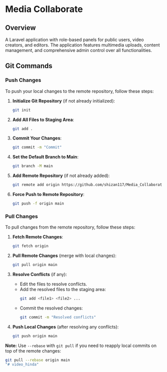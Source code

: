 # Media Collaborate

## Overview

A Laravel application with role-based panels for public users, video creators, and editors. The application features multimedia uploads, content management, and comprehensive admin control over all functionalities.

## Git Commands

### Push Changes

To push your local changes to the remote repository, follow these steps:

1. **Initialize Git Repository** (if not already initialized):
    ```bash
    git init
    ```

2. **Add All Files to Staging Area**:
    ```bash
    git add .
    ```

3. **Commit Your Changes**:
    ```bash
    git commit -m "Commit"
    ```

4. **Set the Default Branch to Main**:
    ```bash
    git branch -M main
    ```

5. **Add Remote Repository** (if not already added):
    ```bash
    git remote add origin https://github.com/shizan117/Media_Collaborate.git
    ```

6. **Force Push to Remote Repository**:
    ```bash
    git push -f origin main
    ```

### Pull Changes

To pull changes from the remote repository, follow these steps:

1. **Fetch Remote Changes**:
    ```bash
    git fetch origin
    ```

2. **Pull Remote Changes** (merge with local changes):
    ```bash
    git pull origin main
    ```

3. **Resolve Conflicts** (if any):
    - Edit the files to resolve conflicts.
    - Add the resolved files to the staging area:
        ```bash
        git add <file1> <file2> ...
        ```
    - Commit the resolved changes:
        ```bash
        git commit -m "Resolved conflicts"
        ```

4. **Push Local Changes** (after resolving any conflicts):
    ```bash
    git push origin main
    ```


**Note:** Use `--rebase` with `git pull` if you need to reapply local commits on top of the remote changes:
```bash
git pull --rebase origin main
"# video_hinda" 
